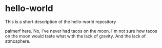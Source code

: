 # hello-world
This is a short description of the hello-world repository

palmerf here. No, I've never had tacos on the moon. I'm not sure how tacos on the moon would taste what with the lack of gravity. And the lack of atmosphere.

